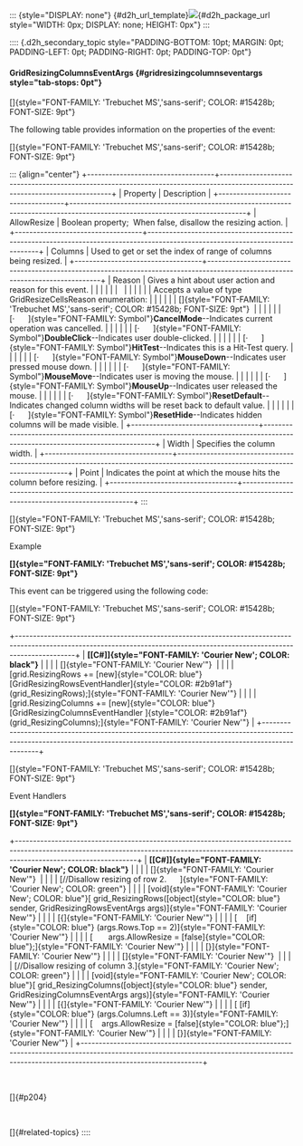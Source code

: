::: {style="DISPLAY: none"}
[](ms-xhelp:///?Id=d2h_url_template){#d2h_url_template}![](!package_url!){#d2h_package_url style="WIDTH: 0px; DISPLAY: none; HEIGHT: 0px"}
:::

:::: {.d2h_secondary_topic style="PADDING-BOTTOM: 10pt; MARGIN: 0pt; PADDING-LEFT: 0pt; PADDING-RIGHT: 0pt; PADDING-TOP: 0pt"}
#### GridResizingColumnsEventArgs {#gridresizingcolumnseventargs style="tab-stops: 0pt"}

[]{style="FONT-FAMILY: 'Trebuchet MS','sans-serif'; COLOR: #15428b; FONT-SIZE: 9pt"} 

The following table provides information on the properties of the event:

[]{style="FONT-FAMILY: 'Trebuchet MS','sans-serif'; COLOR: #15428b; FONT-SIZE: 9pt"} 

::: {align="center"}
+-----------------------------------+------------------------------------------------------------------------------------------------------------------------------+
| Property                          | Description                                                                                                                  |
+-----------------------------------+------------------------------------------------------------------------------------------------------------------------------+
| AllowResize                       | Boolean property;  When false, disallow the resizing action.                                                                 |
+-----------------------------------+------------------------------------------------------------------------------------------------------------------------------+
| Columns                           | Used to get or set the index of range of columns being resized.                                                              |
+-----------------------------------+------------------------------------------------------------------------------------------------------------------------------+
| Reason                            | Gives a hint about user action and reason for this event.                                                                    |
|                                   |                                                                                                                              |
|                                   |                                                                                                                              |
|                                   |                                                                                                                              |
|                                   | Accepts a value of type GridResizeCellsReason enumeration:                                                                   |
|                                   |                                                                                                                              |
|                                   | []{style="FONT-FAMILY: 'Trebuchet MS','sans-serif'; COLOR: #15428b; FONT-SIZE: 9pt"}                                         |
|                                   |                                                                                                                              |
|                                   | [·      ]{style="FONT-FAMILY: Symbol"}**CancelMode**--Indicates current operation was cancelled.                             |
|                                   |                                                                                                                              |
|                                   | [·      ]{style="FONT-FAMILY: Symbol"}**DoubleClick**--Indicates user double-clicked.                                        |
|                                   |                                                                                                                              |
|                                   | [·      ]{style="FONT-FAMILY: Symbol"}**HitTest**--Indicates this is a Hit-Test query.                                       |
|                                   |                                                                                                                              |
|                                   | [·      ]{style="FONT-FAMILY: Symbol"}**MouseDown**--Indicates user pressed mouse down.                                      |
|                                   |                                                                                                                              |
|                                   | [·      ]{style="FONT-FAMILY: Symbol"}**MouseMove**--Indicates user is moving the mouse.                                     |
|                                   |                                                                                                                              |
|                                   | [·      ]{style="FONT-FAMILY: Symbol"}**MouseUp**--Indicates user released the mouse.                                        |
|                                   |                                                                                                                              |
|                                   | [·      ]{style="FONT-FAMILY: Symbol"}**ResetDefault**--Indicates changed column widths will be reset back to default value. |
|                                   |                                                                                                                              |
|                                   | [·      ]{style="FONT-FAMILY: Symbol"}**ResetHide**--Indicates hidden columns will be made visible.                          |
+-----------------------------------+------------------------------------------------------------------------------------------------------------------------------+
| Width                             | Specifies the column width.                                                                                                  |
+-----------------------------------+------------------------------------------------------------------------------------------------------------------------------+
| Point                             | Indicates the point at which the mouse hits the column before resizing.                                                      |
+-----------------------------------+------------------------------------------------------------------------------------------------------------------------------+
:::

[]{style="FONT-FAMILY: 'Trebuchet MS','sans-serif'; COLOR: #15428b; FONT-SIZE: 9pt"} 

Example

**[]{style="FONT-FAMILY: 'Trebuchet MS','sans-serif'; COLOR: #15428b; FONT-SIZE: 9pt"}** 

This event can be triggered using the following code:

[]{style="FONT-FAMILY: 'Trebuchet MS','sans-serif'; COLOR: #15428b; FONT-SIZE: 9pt"} 

+----------------------------------------------------------------------------------------------------------------------------------------------------------------------------+
| **[\[C#\]]{style="FONT-FAMILY: 'Courier New'; COLOR: black"}**                                                                                                             |
|                                                                                                                                                                            |
| []{style="FONT-FAMILY: 'Courier New'"}                                                                                                                                     |
|                                                                                                                                                                            |
| [grid.ResizingRows += [new]{style="COLOR: blue"} [GridResizingRowsEventHandler]{style="COLOR: #2b91af"}(grid_ResizingRows);]{style="FONT-FAMILY: 'Courier New'"}           |
|                                                                                                                                                                            |
| [grid.ResizingColumns += [new]{style="COLOR: blue"} [GridResizingColumnsEventHandler ]{style="COLOR: #2b91af"}(grid_ResizingColumns);]{style="FONT-FAMILY: 'Courier New'"} |
+----------------------------------------------------------------------------------------------------------------------------------------------------------------------------+

[]{style="FONT-FAMILY: 'Trebuchet MS','sans-serif'; COLOR: #15428b; FONT-SIZE: 9pt"} 

Event Handlers

**[]{style="FONT-FAMILY: 'Trebuchet MS','sans-serif'; COLOR: #15428b; FONT-SIZE: 9pt"}** 

+---------------------------------------------------------------------------------------------------------------------------------------------------------------------------------------------+
| **[\[C#\]]{style="FONT-FAMILY: 'Courier New'; COLOR: black"}**                                                                                                                              |
|                                                                                                                                                                                             |
| []{style="FONT-FAMILY: 'Courier New'"}                                                                                                                                                      |
|                                                                                                                                                                                             |
| [//Disallow resizing of row 2.      ]{style="FONT-FAMILY: 'Courier New'; COLOR: green"}                                                                                                     |
|                                                                                                                                                                                             |
| [void]{style="FONT-FAMILY: 'Courier New'; COLOR: blue"}[ grid_ResizingRows([object]{style="COLOR: blue"} sender, GridResizingRowsEventArgs args)]{style="FONT-FAMILY: 'Courier New'"}       |
|                                                                                                                                                                                             |
| [{]{style="FONT-FAMILY: 'Courier New'"}                                                                                                                                                     |
|                                                                                                                                                                                             |
| [    [if]{style="COLOR: blue"} (args.Rows.Top == 2)]{style="FONT-FAMILY: 'Courier New'"}                                                                                                    |
|                                                                                                                                                                                             |
| [       args.AllowResize = [false]{style="COLOR: blue"};]{style="FONT-FAMILY: 'Courier New'"}                                                                                               |
|                                                                                                                                                                                             |
| [}]{style="FONT-FAMILY: 'Courier New'"}                                                                                                                                                     |
|                                                                                                                                                                                             |
| []{style="FONT-FAMILY: 'Courier New'"}                                                                                                                                                      |
|                                                                                                                                                                                             |
| [//Disallow resizing of column 3.]{style="FONT-FAMILY: 'Courier New'; COLOR: green"}                                                                                                        |
|                                                                                                                                                                                             |
| [void]{style="FONT-FAMILY: 'Courier New'; COLOR: blue"}[ grid_ResizingColumns([object]{style="COLOR: blue"} sender, GridResizingColumnsEventArgs args)]{style="FONT-FAMILY: 'Courier New'"} |
|                                                                                                                                                                                             |
| [{]{style="FONT-FAMILY: 'Courier New'"}                                                                                                                                                     |
|                                                                                                                                                                                             |
| [ [if]{style="COLOR: blue"} (args.Columns.Left == 3)]{style="FONT-FAMILY: 'Courier New'"}                                                                                                   |
|                                                                                                                                                                                             |
| [    args.AllowResize = [false]{style="COLOR: blue"};]{style="FONT-FAMILY: 'Courier New'"}                                                                                                  |
|                                                                                                                                                                                             |
| [}]{style="FONT-FAMILY: 'Courier New'"}                                                                                                                                                     |
+---------------------------------------------------------------------------------------------------------------------------------------------------------------------------------------------+

 

[]{#p204} 

 

[]{#related-topics}
::::
